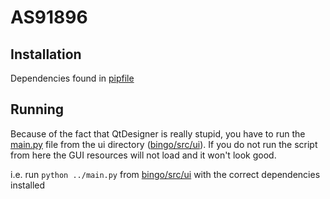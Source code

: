 # AS91896

## Installation
Dependencies found in [pipfile](Pipfile)

## Running
Because of the fact that QtDesigner is really stupid, you have to run the [main.py](bingo/main.py) file from the ui directory ([bingo/src/ui](bingo/src/ui)). If you do not run the script from here the GUI resources will not load and it won't look good.

i.e. run `python ../main.py` from [bingo/src/ui](bingo/src/ui) with the correct dependencies installed
